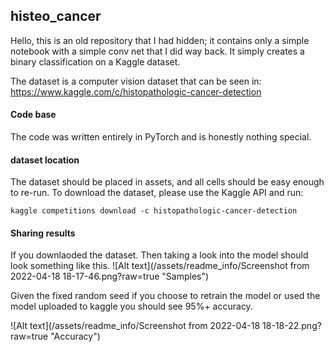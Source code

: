 ## histeo_cancer 

Hello, this is an old repository that I had hidden; it contains only a simple notebook with a simple conv net that I did way back. It simply creates a binary classification on a Kaggle dataset. 

The dataset is a computer vision dataset that can be seen in:  
https://www.kaggle.com/c/histopathologic-cancer-detection

#### Code base 
The code was written entirely in PyTorch and is honestly nothing special. 

#### dataset location
The dataset should be placed in assets, and all cells should be easy enough to re-run. To download the dataset, please use the Kaggle API and run:

```kaggle competitions download -c histopathologic-cancer-detection```


#### Sharing results

If you downlaoded the dataset. Then taking a look into the model should look something like this. 
![Alt text](/assets/readme_info/Screenshot from 2022-04-18 18-17-46.png?raw=true "Samples")


Given the fixed random seed if you choose to retrain the model or used the model uploaded to kaggle you should see 95%+ accuracy.
 
![Alt text](/assets/readme_info/Screenshot from 2022-04-18 18-18-22.png?raw=true "Accuracy")

